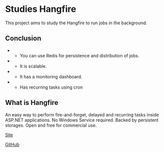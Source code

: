 # Studies Hangfire

This project aims to study the Hangfire to run jobs in the background.

## Conclusion
* - You can use Redis for persistence and distribution of jobs.
* - It is scalable.
* - It has a monitoring dashboard.
* - Has recurring tasks using cron

## What is Hangfire
An easy way to perform fire-and-forget, delayed and recurring tasks inside ASP.NET applications. No Windows Service required.
Backed by persistent storages. Open and free for commercial use.

[Site](http://hangfire.io/)

[GitHub](https://github.com/HangfireIO)